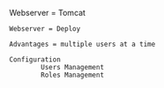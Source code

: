 Webserver = Tomcat

    Webserver = Deploy

    Advantages = multiple users at a time

    Configuration
            Users Management
            Roles Management